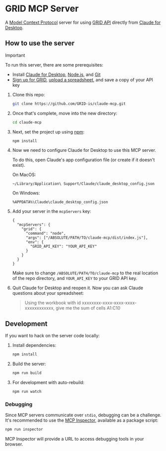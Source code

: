 # GRID MCP Server

A [Model Context Protocol](https://modelcontextprotocol.io/introduction) server for using [GRID API](https://grid.is/spreadsheet-api) directly from [Claude for Desktop](https://claude.ai/download).

## How to use the server

> [!IMPORTANT]
> To run this server, there are some prerequisites:
>
> - Install [Claude for Desktop](https://claude.ai/download), [Node.js](https://nodejs.org/en/download/), and [Git](https://git-scm.com/book/en/v2/Getting-Started-Installing-Git)
> - [Sign up for GRID](https://alpha.grid.is/), [upload a spreadsheet](https://alpha.grid.is/new), and save a copy of your API key

1. Clone this repo:

   ```sh
   git clone https://github.com/GRID-is/claude-mcp.git
   ```

2. Once that's complete, move into the new directory:

   ```sh
   cd claude-mcp
   ```

3. Next, set the project up using [npm](https://docs.npmjs.com/cli/v11/commands/npm):

   ```sh
   npm install
   ```

4. Now we need to configure Claude for Desktop to use this MCP server.

   To do this, open Claude's app configuration file (or create if it doesn't exist).

   On MacOS:

   ```
   ~/Library/Application\ Support/Claude/claude_desktop_config.json
   ```

   On Windows:

   ```
   %APPDATA%\Claude\claude_desktop_config.json
   ```

5. Add your server in the `mcpServers` key:

   ```jsonc
   {
     "mcpServers": {
       "grid": {
         "command": "node",
         "args": ["/ABSOLUTE/PATH/TO/claude-mcp/dist/index.js"],
         "env": {
           "GRID_API_KEY": "YOUR_API_KEY"
         }
       }
     }
   }
   ```

   Make sure to change `/ABSOLUTE/PATH/TO/claude-mcp` to the real location of the repo directory, and `YOUR_API_KEY` to your GRID API key.

6. Quit Claude for Desktop and reopen it. Now you can ask Claude questions about your spreadsheet:

   > Using the workbook with id xxxxxxxx-xxxx-xxxx-xxxx-xxxxxxxxxxxx, give me the sum of cells A1:C10

## Development

If you want to hack on the server code locally:

1. Install dependencies:

   ```bash
   npm install
   ```

2. Build the server:

   ```bash
   npm run build
   ```

3. For development with auto-rebuild:

   ```bash
   npm run watch
   ```

### Debugging

Since MCP servers communicate over `stdio`, debugging can be a challenge. It's recommended to use the [MCP Inspector](https://github.com/modelcontextprotocol/inspector), available as a package script:

```bash
npm run inspector
```

MCP Inspector will provide a URL to access debugging tools in your browser.
